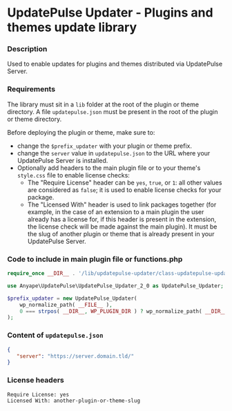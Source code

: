 # UpdatePulse Updater - Plugins and themes update library

### Description

Used to enable updates for plugins and themes distributed via UpdatePulse Server.

### Requirements

The library must sit in a `lib` folder at the root of the plugin or theme directory.
A file `updatepulse.json` must be present in the root of the plugin or theme directory.


Before deploying the plugin or theme, make sure to:
- change the `$prefix_updater` with your plugin or theme prefix.
- change the `server` value in `updatepulse.json` to the URL where your UpdatePulse Server is installed.
- Optionally add headers to the main plugin file or to your theme's `style.css` file to enable license checks:  
  - The "Require License" header can be `yes`, `true`, or `1`: all other values are considered as `false`; it is used to enable license checks for your package.  
  - The "Licensed With" header is used to link packages together (for example, in the case of an extension to a main plugin the user already has a license for, if this header is present in the extension, the license check will be made against the main plugin). It must be the slug of another plugin or theme that is already present in your UpdatePulse Server.  


### Code to include in main plugin file or functions.php

```php
require_once __DIR__ . '/lib/updatepulse-updater/class-updatepulse-updater.php';

use Anyape\UpdatePulse\UpdatePulse_Updater_2_0 as UpdatePulse_Updater;

$prefix_updater = new UpdatePulse_Updater(
	wp_normalize_path( __FILE__ ),
	0 === strpos( __DIR__, WP_PLUGIN_DIR ) ? wp_normalize_path( __DIR__ ) : get_stylesheet_directory()
);
```

### Content of `updatepulse.json`

```json
{
   "server": "https://server.domain.tld/"
}
```

### License headers

```text
Require License: yes
Licensed With: another-plugin-or-theme-slug
```